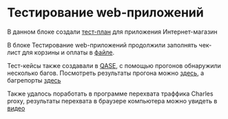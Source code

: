 # Тестирование web-приложений

В данном блоке создали [тест-план](https://docs.google.com/spreadsheets/d/1VnqI7gN9bZhNjEIBa7G2VGoLyZ3qNSjZRIEYAwWZlio/edit?usp=sharing) для приложения Интернет-магазин

В блоке Тестирование web-приложений продолжили заполнять чек-лист для корзины и оплаты в [файле](https://docs.google.com/spreadsheets/d/19p6LWW8atAaQox5C4h91zBdyFSMlyklsRzD2Ip5-e-M/edit?usp=sharing).

Тест-кейсы также создавали в [QASE](https://github.com/larionovana/docs/blob/main/G8-2024-09-05.pdf), с помощью прогонов обнаружили несколько багов.
Посмотреть результаты прогона можно [здесь](https://github.com/larionovana/web/blob/main/G8-Express%2Brun%2B2024_09_06.pdf), а багрепорты [здесь](https://github.com/larionovana/web/blob/main/%D0%91%D0%90%D0%B3%D1%80%D0%B5%D0%BF%D0%BE%D1%80%D1%82%D1%8B.xlsx)

Также удалось поработать в программе перехвата траффика Сharles proxy, результаты перехвата в браузере компьютера можно увидеть в [видео](https://github.com/larionovana/web/blob/main/1.mp4)
